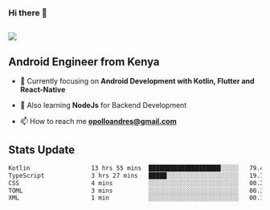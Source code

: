 ### Hi there 👋
<h2 align="left"><img src="https://readme-typing-svg.herokuapp.com?color='blue'&lines=I'm+Andrew+Opollo😊;Welcome+to+my+Github😜"> </h2>

## Android Engineer from Kenya


- 🌱 Currently focusing on **Android Development with Kotlin, Flutter and React-Native**

- 🔭 Also learning **NodeJs** for Backend Development

- 📫 How to reach me **opolloandres@gmail.com**


## Stats Update
<!--START_SECTION:waka-->

```txt
Kotlin                 13 hrs 55 mins  ████████████████████░░░░░   79.48 %
TypeScript             3 hrs 27 mins   █████░░░░░░░░░░░░░░░░░░░░   19.73 %
CSS                    4 mins          ░░░░░░░░░░░░░░░░░░░░░░░░░   00.38 %
TOML                   3 mins          ░░░░░░░░░░░░░░░░░░░░░░░░░   00.30 %
XML                    1 min           ░░░░░░░░░░░░░░░░░░░░░░░░░   00.10 %
```

<!--END_SECTION:waka-->


